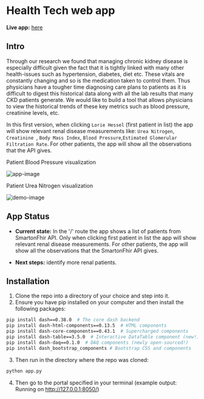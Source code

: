 # Health Tech web app


**Live app:** [here](https://ht-kidney-disease.herokuapp.com/)

## Intro

Through our research we found that managing chronic kidney disease is especially
difficult given the fact that it is tightly linked with many other health-issues
such as hypertension, diabetes, diet etc. These vitals are constantly changing
and so is the medication taken to control them. Thus physicians have a tougher
time diagnosing care plans to patients as it is difficult to digest this
historical data along with all the lab results that many CKD patients generate.
We would like to build a tool that allows physicians to view the historical
trends of these key metrics such as blood pressure, creatinine levels,
etc.

In this first version, when clicking `Lorie Hessel` (first patient in list)
the app will show relevant renal disease measurements like: `Urea Nitrogen`,
`Creatinine `, `Body Mass Index`, `Blood Pressure`,`Estimated Glomerular
Filtration Rate`. For other patients, the app will show all the observations
that the API gives.

Patient Blood Pressure visualization

![app-image](https://lh5.googleusercontent.com/TVCH9plTR3g4_15sUgEqp93EZHZDDMsDMflGCJLrQ6RyWlsn8RZStIBPMz1JPTehgVbZyj4bqm_EUReJvT8kQC1nxNf4TSXOlYRXOOOGqd5IAaspdnzR8QwNJPzJhAiFiiNC1mNhGvw)


Patient Urea Nitrogen visualization

![demo-image](https://lh3.googleusercontent.com/8HHgSrhL90v34G19LABSpsW3C9pGAwbGRUxcZJcMcs32EMZDRoB0FaXrmeHNEGyf0VkxnpTdtvWzzFua18X9PBC9J1JwW_idsgI9nb1QIFBbuyslDBPJ5jB_Z6B11H4WgXqvqReoJbM)

## App Status

- **Current state:** In the '/' route the app shows a list of patients from
  SmartonFhir API. Only when clicking first patient in list the app will show
  relevant renal disease measurements. For other patients, the app will show all
  the observations that the SmartonFhir API gives.

- **Next steps:** identify more renal patients.

## Installation

1. Clone the repo into a directory of your choice and step into it.
2. Ensure you have pip installed on your computer and then install the following packages:

```bash
pip install dash==0.38.0  # The core dash backend
pip install dash-html-components==0.13.5  # HTML components
pip install dash-core-components==0.43.1  # Supercharged components
pip install dash-table==3.5.0  # Interactive DataTable component (new!)
pip install dash-daq==0.1.0  # DAQ components (newly open-sourced!)
pip install dash_bootstrap_components # Bootstrap CSS and components
```


3. Then run in the directory where the repo was cloned: 

```bash
python app.py
```

4. Then go to the portal specified in your terminal (example output: Running on http://127.0.0.1:8050/)


